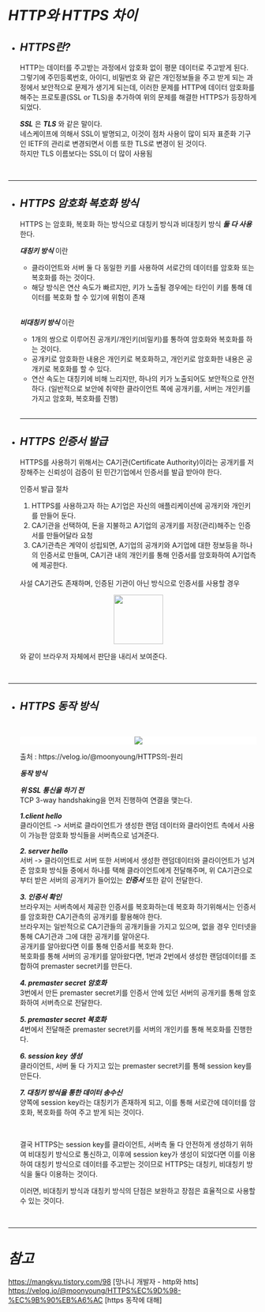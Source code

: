# **_HTTP와 HTTPS 차이_**

- ## **_HTTPS란?_**

  HTTP는 데이터를 주고받는 과정에서 암호화 없이 평문 데이터로 주고받게 된다.  
  그렇기에 주민등록번호, 아이디, 비밀번호 와 같은 개인정보들을 주고 받게 되는 과정에서 보안적으로 문제가 생기게 되는데, 이러한 문제를 HTTP에 데이터 암호화를 해주는 프로토콜(SSL or TLS)을 추가하여 위의 문제를 해결한 HTTPS가 등장하게 되었다.

  **_SSL_** 은 **_TLS_** 와 같은 말이다.  
  네스케이프에 의해서 SSL이 발명되고, 이것이 점차 사용이 많이 되자 표준화 기구인 IETF의 관리로 변경되면서 이름 또한 TLS로 변경이 된 것이다.  
  하지만 TLS 이름보다는 SSL이 더 많이 사용됨

  </br>

---

- ## **_HTTPS 암호화 복호화 방식_**

  HTTPS 는 암호화, 복호화 하는 방식으로 대칭키 방식과 비대칭키 방식 **_둘 다 사용_** 한다.

  **_대칭키 방식_** 이란

  - 클라이언트와 서버 둘 다 동일한 키를 사용하여 서로간의 데이터를 암호화 또는 복호화를 하는 것이다.
  - 해당 방식은 연산 속도가 빠르지만, 키가 노출될 경우에는 타인이 키를 통해 데이터를 복호화 할 수 있기에 위험이 존재

  </br>

  **_비대칭키 방식_** 이란

  - 1개의 쌍으로 이루어진 공개키/개인키(비밀키)를 통하여 암호화와 복호화를 하는 것이다.
  - 공개키로 암호화한 내용은 개인키로 복호화하고, 개인키로 암호화한 내용은 공개키로 복호화를 할 수 있다.
  - 연산 속도는 대칭키에 비해 느리지만, 하나의 키가 노출되어도 보안적으로 안전하다. (일반적으로 보안에 취약한 클라이언트 쪽에 공개키를, 서버는 개인키를 가지고 암호화, 복호화를 진행)

  </br>

  ***

- ## **_HTTPS 인증서 발급_**

  HTTPS를 사용하기 위해서는 CA기관(Certificate Authority)이라는 공개키를 저장해주는 신뢰성이 검증이 된 민간기업에서 인증서를 발급 받아야 한다.

  인증서 발급 절차

  1. HTTPS를 사용하고자 하는 A기업은 자신의 애플리케이션에 공개키와 개인키를 만들어 둔다.
  2. CA기관을 선택하여, 돈을 지불하고 A기업의 공개키를 저장(관리)해주는 인증서를 만들어달라 요청
  3. CA기관측은 계약이 성립되면, A기업의 공개키와 A기업에 대한 정보등을 하나의 인증서로 만들며, CA기관 내의 개인키를 통해 인증서를 암호화하여 A기업측에 제공한다.

  </br>
  사설 CA기관도 존재하며, 인증된 기관이 아닌 방식으로 인증서를 사용할 경우

  </br>
      <p align = "center"><img src="https://user-images.githubusercontent.com/62879192/187064529-5e255ac3-c683-4bda-a925-385b958b600e.png" height = 100px></p>  
      와 같이 브라우저 자체에서 판단을 내리서 보여준다.

</br>

---

- ## **_HTTPS 동작 방식_**

  </br>
    <p align = "center" style = "background-color:white"><img src="https://user-images.githubusercontent.com/62879192/187064533-78006d38-5157-44c2-87fd-72f3679b1228.png" style = "background-color:white"></p>
    출처 : https://velog.io/@moonyoung/HTTPS의-원리

    </br>

  **_동작 방식_**

  **_위 SSL 통신을 하기 전_**  
   TCP 3-way handshaking을 먼저 진행하여 연결을 맺는다.

  **_1.client hello_**  
  클라이언트 -> 서버로 클라이언트가 생성한 랜덤 데이터와 클라이언트 측에서 사용이 가능한 암호화 방식들을 서버측으로 넘겨준다.

  **_2. server hello_**  
  서버 -> 클라이언트로 서버 또한 서버에서 생성한 랜덤데이터와 클라이언트가 넘겨준 암호화 방식들 중에서 하나를 택해 클라이언트에게 전달해주며, 위 CA기관으로부터 받은 서버의 공개키가 들어있는 **_인증서_** 또한 같이 전달한다.

  **_3. 인증서 확인_**  
  브라우저는 서버측에서 제공한 인증서를 복호화하는데 복호화 하기위해서는 인증서를 암호화한 CA기관측의 공개키를 활용해야 한다.  
  브라우저는 일반적으로 CA기관들의 공개키들을 가지고 있으며, 없을 경우 인터넷을 통해 CA기관과 그에 대한 공개키를 알아온다.  
  공개키를 알아왔다면 이를 통해 인증서를 복호화 한다.  
  복호화를 통해 서버의 공개키를 알아왔다면, 1번과 2번에서 생성한 랜덤데이터를 조합하여 premaster secret키를 만든다.

  **_4. premaster secret 암호화_**  
  3번에서 만든 premaster secret키를 인증서 안에 있던 서버의 공개키를 통해 암호화하여 서버측으로 전달한다.

  **_5. premaster secret 복호화_**  
  4번에서 전달해준 premaster secret키를 서버의 개인키를 통해 복호화를 진행한다.

  **_6. session key 생성_**  
  클라이언트, 서버 둘 다 가지고 있는 premaster secret키를 통해 session key를 만든다.

  **_7. 대칭키 방식을 통한 데이터 송수신_**  
  양쪽에 session key라는 대칭키가 존재하게 되고, 이를 통해 서로간에 데이터를 암호화, 복호화를 하여 주고 받게 되는 것이다.

  </br>

  결국 HTTPS는 session key를 클라이언트, 서버측 둘 다 안전하게 생성하기 위하여 비대칭키 방식으로 통신하고, 이후에 session key가 생성이 되었다면 이를 이용하여 대칭키 방식으로 데이터를 주고받는 것이므로 HTTPS는 대칭키, 비대칭키 방식을 둘다 이용하는 것이다.

  이러면, 비대칭키 방식과 대칭키 방식의 단점은 보완하고 장점은 효율적으로 사용할 수 있는 것이다.

</br>

---

# **_참고_**

https://mangkyu.tistory.com/98 [망나니 개발자 - http와 htts]  
https://velog.io/@moonyoung/HTTPS%EC%9D%98-%EC%9B%90%EB%A6%AC [https 동작에 대해]
